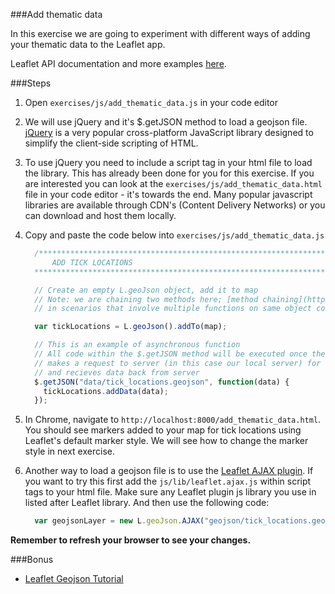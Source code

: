 ###Add thematic data

In this exercise we are going to experiment with different ways of adding your thematic data to the Leaflet app. 

Leaflet API documentation and more examples [here](http://leafletjs.com/).

###Steps

1. Open `exercises/js/add_thematic_data.js` in your code editor

3. We will use jQuery and it's $.getJSON method to load a geojson file. [jQuery](https://en.wikipedia.org/wiki/JQuery) is a very popular cross-platform JavaScript library designed to simplify the client-side scripting of HTML.

4. To use jQuery you need to include a script tag in your html file to load the library. This has already been done for you for this exercise. If you are interested you can look at the `exercises/js/add_thematic_data.html` file in your code editor - it's towards the end. Many popular javascript libraries are available through CDN's (Content Delivery Networks) or you can download and host them locally.

4. Copy and paste the code below into `exercises/js/add_thematic_data.js`

    ```javascript
      /********************************************************************************
          ADD TICK LOCATIONS
      ********************************************************************************/

      // Create an empty L.geoJson object, add it to map
      // Note: we are chaining two methods here; [method chaining](http://schier.co/blog/2013/11/14/method-chaining-in-javascript.html) is a common technique for writing compact code 
      // in scenarios that involve multiple functions on same object consecutively.

      var tickLocations = L.geoJson().addTo(map);      

      // This is an example of asynchronous function
      // All code within the $.getJSON method will be executed once the client (our browser)
      // makes a request to server (in this case our local server) for data
      // and recieves data back from server
      $.getJSON("data/tick_locations.geojson", function(data) {
        tickLocations.addData(data);
      });

    ```

5. In Chrome, navigate to `http://localhost:8000/add_thematic_data.html`. You should see markers added to your map for tick locations using Leaflet's default marker style. We will see how to change the marker style in next exercise.

6. Another way to load a geojson file is to use the [Leaflet AJAX plugin](https://github.com/calvinmetcalf/leaflet-ajax). If you want to try this first add the `js/lib/leaflet.ajax.js` within script tags to your html file. Make sure any Leaflet plugin js library you use in listed after Leaflet library. And then use the following code: 

    ```javascript
      var geojsonLayer = new L.geoJson.AJAX("geojson/tick_locations.geojson");/geojsonLayer.addTo(map);
    ```


__Remember to refresh your browser to see your changes.__

###Bonus

* [Leaflet Geojson Tutorial](http://leafletjs.com/examples/geojson.html)
